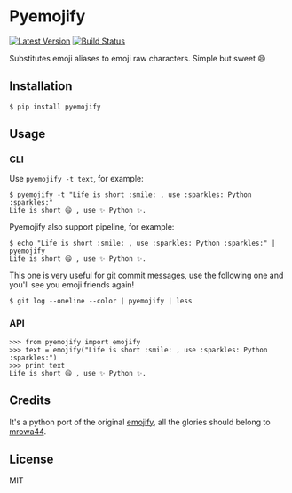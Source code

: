 # Pyemojify

[![Latest Version][1]][2]
[![Build Status][3]][4]

Substitutes emoji aliases to emoji raw characters. Simple but sweet :smile:

## Installation

    $ pip install pyemojify

## Usage

### CLI

Use `pyemojify -t text`, for example:

    $ pyemojify -t "Life is short :smile: , use :sparkles: Python :sparkles:"
    Life is short 😄 , use ✨ Python ✨.

Pyemojify also support pipeline, for example:

    $ echo "Life is short :smile: , use :sparkles: Python :sparkles:" | pyemojify
    Life is short 😄 , use ✨ Python ✨.

This one is very useful for git commit messages, use the following one and you'll
see you emoji friends again!

    $ git log --oneline --color | pyemojify | less

### API

    >>> from pyemojify import emojify
    >>> text = emojify("Life is short :smile: , use :sparkles: Python :sparkles:")
    >>> print text
    Life is short 😄 , use ✨ Python ✨.

## Credits

It's a python port of the original [emojify][], all the glories should belong to [mrowa44][].

## License

MIT


[emojify]: https://github.com/mrowa44/emojify
[mrowa44]: https://github.com/mrowa44
[1]: http://img.shields.io/pypi/v/pyemojify.svg
[2]: https://pypi.python.org/pypi/pyemojify
[3]: https://travis-ci.org/lord63/pyemojify.svg
[4]: https://travis-ci.org/lord63/pyemojify